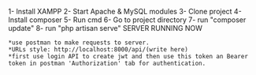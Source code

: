 
1- Install XAMPP
2- Start Apache & MySQL modules
3- Clone project
4- Install composer
5- Run cmd
6- Go to project directory 
7- run "composer update"
8- run "php artisan serve"
   SERVER RUNNING NOW
   
    *use postman to make requests to server.
    *URLs style: http://localhost:8000/api/(write here)
    *first use login API to create jwt and then use this token an Bearer token in postman 'Authorization' tab for authentication.
    
